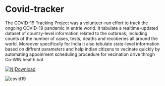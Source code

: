 # Covid-tracker
The COVID-19 Tracking Project was a volunteer-run effort to track the ongoing COVID-19 pandemic in entrie world. It tabulate a realtime-updated dataset of country-level information related to the outbreak, including counts of the number of cases, tests, deaths and recoberies all around the world. 
Moreover specifically for India it also tebulate state-level information based on diffrent parameters and help indian citizens to vecinate quickly by automating appoinment scheduling procedure for vecination drive throgh Co-WIN health bot.

[![N|Download](![586abf80b6fc1117b60b2756](https://user-images.githubusercontent.com/44112240/149533452-33db4853-a798-498b-8700-7de92375b700.png)
)](https://chrome.google.com/webstore/detail/cowin-vaccine-booking-bot/ajjahafbjfkepefpaleijlblkopkgmgh)

![covid19](https://user-images.githubusercontent.com/44112240/149521379-7cb74b0b-b92d-4fb1-99ad-9a58638205aa.png)

